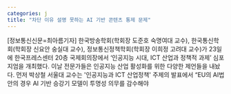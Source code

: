 ```yaml
---
categories: j
title: "차단 이유 설명 못하는 AI 기반 콘텐츠 통제 문제"
---
```

[정보통신신문=최아름기자] 한국방송학회(학회장 도준호 숙명여대 교수), 한국통신학회(학회장 신요안 숭실대 교수), 정보통신정책학회(학회장 이희정 고려대 교수)가 23일 에 한국프레스센터 20층 국제회의장에서 &lsquo;인공지능 시대, ICT 산업과 정책적 과제&rsquo; 심포지엄을 개최했다. 이날 전문가들은 인공지능 산업 활성화를 위한 다양한 제언들을 내놨다. 먼저 박상철 서울대 교수는 &#39;인공지능과 ICT 산업정책&#39; 주제의 발표에서 &ldquo;EU의 AI법안의 경우 AI 기반 승강기 모델이 투명성 의무를 감수해야